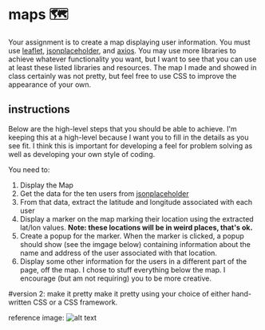 # maps 🗺️

Your assignment is to create a map displaying user information. You must use [leaflet](https://leafletjs.com/), [jsonplaceholder](https://jsonplaceholder.typicode.com/), and [axios](https://github.com/axios/axios). You may use more libraries to achieve whatever functionality you want, but I want to see that you can use at least these listed libraries and resources. The map I made and showed in class certainly was not pretty, but feel free to use CSS to improve the appearance of your own.

## instructions
Below are the high-level steps that you should be able to achieve. I'm keeping this at a high-level because I want you to fill in the details as you see fit. I think this is important for developing a feel for problem solving as well as developing your own style of coding. 

You need to:
1. Display the Map
2. Get the data for the ten users from [jsonplaceholder](https://jsonplaceholder.typicode.com/)
3. From that data, extract the latitude and longitude associated with each user
4. Display a marker on the map marking their location using the extracted lat/lon values. **Note: these locations will be in weird places, that's ok.**
5. Create a popup for the marker. When the marker is clicked, a popup should show (see the imgage below) containing information about the name and address of the user associated with that location. 
6. Display some other information for the users in a different part of the page, off the map. I chose to stuff everything below the map. I encourage (but am not requiring) you to be more creative.

#version 2: make it pretty
make it pretty using your choice of either hand-written CSS or a CSS framework.

reference image:
![alt text](./example.png "Logo Title Text 1")
